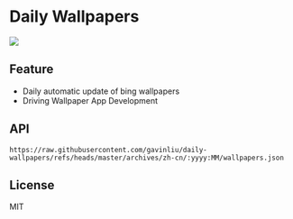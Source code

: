 # Daily Wallpapers
  
![](https://www.bing.com/th?id=OHR.YohoNP_ZH-CN2349599497_UHD.jpg)

## Feature

- Daily automatic update of bing wallpapers
- Driving Wallpaper App Development

## API

```
https://raw.githubusercontent.com/gavinliu/daily-wallpapers/refs/heads/master/archives/zh-cn/:yyyy:MM/wallpapers.json
```

## License

MIT
  